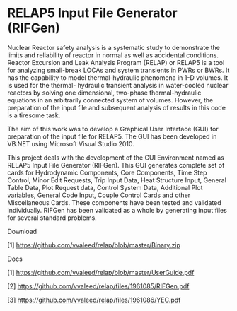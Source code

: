 # RELAP5 Input File Generator (RIFGen)
Nuclear Reactor safety analysis is a systematic study to demonstrate the limits and reliability of reactor in normal as well as accidental conditions. Reactor Excursion and Leak Analysis Program (RELAP) or RELAP5 is a tool for analyzing small-break LOCAs and system transients in PWRs or BWRs. It has the capability to model thermal-hydraulic phenomena in 1-D volumes. It is used for the thermal- hydraulic transient analysis in water-cooled nuclear reactors by solving one dimensional, two-phase thermal-hydraulic equations in an arbitrarily connected system of volumes. However, the preparation of the input file and subsequent analysis of results in this code is a tiresome task.

The aim of this work was to develop a Graphical User Interface (GUI) for preparation of the input file for RELAP5. The GUI has been developed in VB.NET using Microsoft Visual Studio 2010.

This project deals with the development of the GUI Environment named as RELAP5 Input File Generator (RIFGen). This GUI generates complete set of cards for Hydrodynamic Components, Core Components, Time Step Control, Minor Edit Requests, Trip Input Data, Heat Structure Input, General Table Data, Plot Request data, Control System Data, Additional Plot variables, General Code Input, Couple Control Cards and other Miscellaneous Cards. These components have been tested and validated individually. RIFGen has been validated as a whole by generating input files for several standard problems.

Download

 [1] https://github.com/vvaleed/relap/blob/master/Binary.zip
 
Docs

 [1] https://github.com/vvaleed/relap/blob/master/UserGuide.pdf
 
 [2] https://github.com/vvaleed/relap/files/1961085/RIFGen.pdf
 
 [3] https://github.com/vvaleed/relap/files/1961086/YEC.pdf
